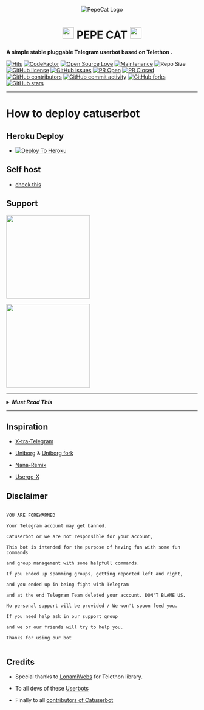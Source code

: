 <p align="center">
 
<img src="https://telegra.ph/file/4860c8e1a5a56d0616b79.png" alt="PepeCat Logo">
 
</p>
 
<h1 align="center"><img src="./userbot/helpers/resources/Music.gif" width="30px"> <b>PEPE CAT</b> <img src="./userbot/helpers/resources/Music.gif" width="30px"></h1>
 
<b>A simple stable pluggable Telegram userbot based on Telethon .</b>
 
[![Hits](https://hits.seeyoufarm.com/api/count/incr/badge.svg?url=https%3A%2F%2Fgithub.com%2Fsandy1709%2Fcatuserbot&count_bg=%2379C83D&title_bg=%23555555&icon=&icon_color=%23E7E7E7&title=hits&edge_flat=false)](https://github.com/TgCatUB/catuserbot)
[![CodeFactor](https://www.codefactor.io/repository/github/TgCatUB/catuserbot/badge?&style=flat-square)](https://www.codefactor.io/repository/github/TgCatUB/catuserbot)
[![Open Source Love](https://badges.frapsoft.com/os/v2/open-source.png?v=103)](https://github.com/ellerbrock/open-source-badges/)
[![Maintenance](https://img.shields.io/badge/Maintained%3F-yes-green?&style=flat-square)](https://GitHub.com/TgCatUB/catuserbot/graphs/commit-activity) 
![Repo Size](https://img.shields.io/github/repo-size/TgCatUB/catuserbot?&style=flat-square&logo=github)
[![GitHub license](https://img.shields.io/github/license/TgCatUB/catuserbot?&style=flat-square&logo=github)](https://github.com/TgCatUB/catuserbot/blob/master/LICENSE)
[![GitHub issues](https://img.shields.io/github/issues/TgCatUB/catuserbot?&style=flat-square&logo=github)](https://github.com/TgCatUB/catuserbot/issues)
[![PR Open](https://img.shields.io/github/issues-pr/TgCatUB/catuserbot?&style=flat-square&logo=github)](https://github.com/TgCatUB/catuserbot/pulls)
[![PR Closed](https://img.shields.io/github/issues-pr-closed/TgCatUB/catuserbot?&style=flat-square&logo=github)](https://github.com/TgCatUB/catuserbot/pulls?q=is:closed)
[![GitHub contributors](https://img.shields.io/github/contributors/TgCatUB/catuserbot?&style=flat-square&logo=github)](https://GitHub.com/TgCatUB/catuserbot/graphs/contributors/)
[![GitHub commit activity](https://img.shields.io/github/commit-activity/m/TgCatUB/catuserbot?&style=flat-square&logo=github)](https://github.com/TgCatUB/catuserbot/graphs/commit-activity)
[![GitHub forks](https://img.shields.io/github/forks/TgCatUB/catuserbot?&style=flat-square&logo=github)](https://github.com/TgCatUB/catuserbot/fork)
[![GitHub stars](https://img.shields.io/github/stars/TgCatUB/catuserbot?&style=flat-square&logo=github)](https://github.com/TgCatUB/catuserbot/stargazers)

----
 
# How to deploy catuserbot
 
## Heroku Deploy
 
- [![Deploy To Heroku](https://www.herokucdn.com/deploy/button.svg)](https://github.com/Mr-confused/nekopack)
 
## Self host
 
- [check this](https://catuserbot.gitbook.io/catuserbot/tutorial/self-host)
 
## Support
 
<a href="https://t.me/catuserbot17"><img src="https://img.shields.io/badge/Channel%20Support%3F-yes-green?&style=flat-square?&logo=telegram" width=220px></a></p>
 
<a href="https://t.me/catuserbot_support"><img src="https://img.shields.io/badge/Group%20Support%3F-yes-green?&style=flat-square?&logo=telegram" width=220px></a></p>
 
---
 
<details>
 
<summary><b><i>Must Read This</i></b></summary>
 
* This bot contains some strong NSFW modules.
 
* Make sure you are at least 18 years old.
 
* Some NSFW category may can disturb you.
 
</details>
 
---
 
## Inspiration
 
- [X-tra-Telegram](https://github.com/Dark-Princ3/X-tra-Telegram)
 
- [Uniborg](https://github.com/SpEcHiDe/UniBorg) & [Uniborg fork](https://github.com/ravana69/PornHub)
 
- [Nana-Remix](https://github.com/pokurt/Nana-Remix)
 
- [Userge-X](https://github.com/code-rgb/USERGE-X/)
 
## Disclaimer
 
```
 
YOU ARE FOREWARNED
 
Your Telegram account may get banned. 
 
Catuserbot or we are not responsible for your account, 
 
This bot is intended for the purpose of having fun with some fun commands 
 
and group management with some helpfull commands.
 
If you ended up spamming groups, getting reported left and right, 
 
and you ended up in being fight with Telegram 
 
and at the end Telegram Team deleted your account. DON'T BLAME US.
 
No personal support will be provided / We won't spoon feed you. 
 
If you need help ask in our support group 
 
and we or our friends will try to help you.
 
Thanks for using our bot 
 
```
 
## Credits
 
- Special thanks to [LonamiWebs](https://github.com/LonamiWebs/Telethon/) for Telethon library.
 
- To all devs of these [Userbots](https://github.com/sandy1709/catuserbot/tree/bugs#inspiration)
 
- Finally to all [contributors of Catuserbot](https://github.com/sandy1709/catuserbot/graphs/contributors)
 
 
